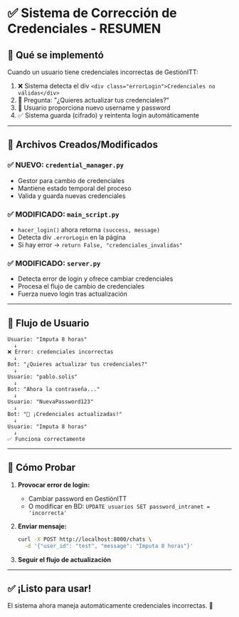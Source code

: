 # ✅ Sistema de Corrección de Credenciales - RESUMEN

## 🎯 Qué se implementó

Cuando un usuario tiene credenciales incorrectas de GestiónITT:

1. ❌ Sistema detecta el div `<div class="errorLogin">Credenciales no válidas</div>`
2. 💬 Pregunta: "¿Quieres actualizar tus credenciales?"
3. 📝 Usuario proporciona nuevo username y password
4. ✅ Sistema guarda (cifrado) y reintenta login automáticamente

---

## 📁 Archivos Creados/Modificados

### ✅ NUEVO: `credential_manager.py`
- Gestor para cambio de credenciales
- Mantiene estado temporal del proceso
- Valida y guarda nuevas credenciales

### ✅ MODIFICADO: `main_script.py`
- `hacer_login()` ahora retorna `(success, message)`
- Detecta div `.errorLogin` en la página
- Si hay error → `return False, "credenciales_invalidas"`

### ✅ MODIFICADO: `server.py`
- Detecta error de login y ofrece cambiar credenciales
- Procesa el flujo de cambio de credenciales
- Fuerza nuevo login tras actualización

---

## 🔄 Flujo de Usuario

```
Usuario: "Imputa 8 horas"
  ↓
❌ Error: credenciales incorrectas
  ↓
Bot: "¿Quieres actualizar tus credenciales?"
  ↓
Usuario: "pablo.solis"
  ↓
Bot: "Ahora la contraseña..."
  ↓
Usuario: "NuevaPassword123"
  ↓
Bot: "🎉 ¡Credenciales actualizadas!"
  ↓
Usuario: "Imputa 8 horas"
  ↓
✅ Funciona correctamente
```

---

## 🧪 Cómo Probar

1. **Provocar error de login:**
   - Cambiar password en GestiónITT
   - O modificar en BD: `UPDATE usuarios SET password_intranet = 'incorrecta'`

2. **Enviar mensaje:**
   ```bash
   curl -X POST http://localhost:8000/chats \
     -d '{"user_id": "test", "message": "Imputa 8 horas"}'
   ```

3. **Seguir el flujo de actualización**

---

## ✅ ¡Listo para usar!

El sistema ahora maneja automáticamente credenciales incorrectas. 🚀
